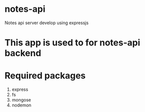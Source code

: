 # notes-api
Notes api server develop using expressjs
# This app is used to for notes-api backend
# Required packages
1. express
1. fs
3. mongose
4. nodemon
